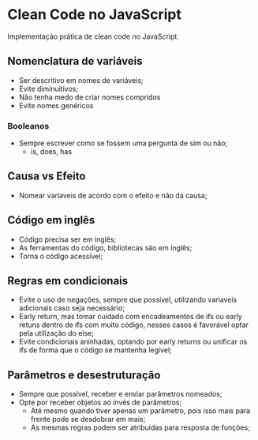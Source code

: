 # Clean Code no JavaScript

Implementação prática de clean code no JavaScript.

## Nomenclatura de variáveis

- Ser descritivo em nomes de variáveis;
- Evite diminuitivos;
- Não tenha medo de criar nomes compridos
- Evite nomes genéricos

### Booleanos

- Sempre escrever como se fossem uma pergunta de sim ou não;
  - is, does, has

## Causa vs Efeito

- Nomear variaveis de acordo com o efeito e não da causa;

## Código em inglês

- Código precisa ser em inglês;
- As ferramentas do código, bibliotecas são em inglês;
- Torna o código acessível;

## Regras em condicionais

- Evite o uso de negações, sempre que possível, utilizando variaveis adicionais caso seja necessário;
- Early return, mas tomar cuidado com encadeamentos de ifs ou early retuns dentro de ifs com muito código, nesses casos é favorável optar pela utilização do else;
- Evite condicionais aninhadas, optando por early returns ou unificar os ifs de forma que o código se mantenha legível;

## Parâmetros e desestruturação

- Sempre que possível, receber e enviar parâmetros nomeados;
- Opte por receber objetos ao invés de parâmetros;
  - Até mesmo quando tiver apenas um parâmetro, pois isso mais para frente pode se desdobrar em mais;
  - As mesmas regras podem ser atribuidas para resposta de funções;
